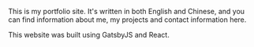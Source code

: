 This is my portfolio site. It's written in both English and Chinese, and you can find information about me, my projects and contact information here.

This website was built using GatsbyJS and React.
